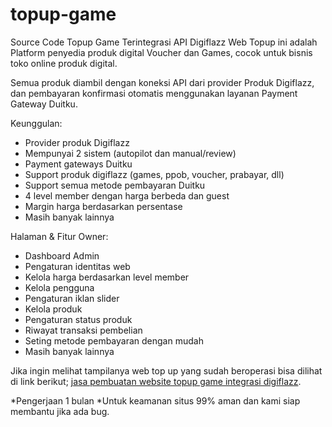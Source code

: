 # topup-game
Source Code Topup Game Terintegrasi API Digiflazz
Web Topup ini adalah Platform penyedia produk digital Voucher dan Games, cocok untuk bisnis toko online produk digital.

Semua produk diambil dengan koneksi API dari provider Produk Digiflazz, dan pembayaran konfirmasi otomatis menggunakan layanan Payment Gateway Duitku.

 Keunggulan:
- Provider produk Digiflazz
- Mempunyai 2 sistem (autopilot dan manual/review)
- Payment gateways Duitku
- Support produk digiflazz (games, ppob, voucher, prabayar, dll)
- Support semua metode pembayaran Duitku
- 4 level member dengan harga berbeda dan guest
- Margin harga berdasarkan persentase
- Masih banyak lainnya

Halaman & Fitur Owner:
- Dashboard Admin
- Pengaturan identitas web
- Kelola harga berdasarkan level member
- Kelola pengguna
- Pengaturan iklan slider
- Kelola produk
- Pengaturan status produk
- Riwayat transaksi pembelian
- Seting metode pembayaran dengan mudah
- Masih banyak lainnya

Jika ingin melihat tampilanya web top up yang sudah beroperasi bisa dilihat di link berikut;
[jasa pembuatan website topup game integrasi digiflazz](https://nugasin.com/browse_services/detail/jasa-pembuatan-website-topup-game).

*Pengerjaan 1 bulan
*Untuk keamanan situs 99% aman dan kami siap membantu jika ada bug.
